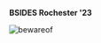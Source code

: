 <b> BSIDES Rochester '23 </b>

![bewareof](https://user-images.githubusercontent.com/78701239/229311613-0b59d702-d6e5-4400-af87-9d69dd0978bb.gif)

